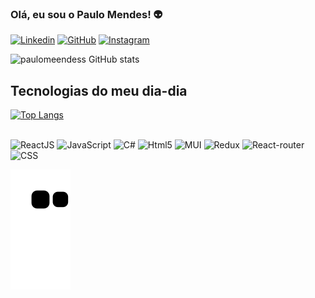 ### Olá, eu sou o Paulo Mendes! 👽

[![Linkedin](https://img.shields.io/badge/LinkedIn-0077B5?style=for-the-badge&logo=linkedin&logoColor=white)](https://www.linkedin.com/in/paulo-henrique-mendes-de-souza-a251981a2/) [![GitHub](https://img.shields.io/badge/GitHub-100000?style=for-the-badge&logo=github&logoColor=white)](https://github.com/PauloMendees) [![Instagram](https://img.shields.io/badge/Instagram-E4405F?style=for-the-badge&logo=instagram&logoColor=white)](https://www.instagram.com/paulomeendess/)

![paulomeendess GitHub stats](https://github-readme-stats.vercel.app/api?username=PauloMendees&show_icons=true&theme=radical)

## Tecnologias do meu dia-dia

[![Top Langs](https://github-readme-stats.vercel.app/api/top-langs/?username=PauloMendees&layout=compact)](https://github.com/PauloMendees)

<div style="display: inline_block"> <br/>
  <img alt="ReactJS" src="https://img.shields.io/badge/React-20232A?style=for-the-badge&logo=react&logoColor=61DAFB">
  <img alt="JavaScript" src="https://img.shields.io/badge/JavaScript-F7DF1E?style=for-the-badge&logo=javascript&logoColor=black">
  <img alt="C#" src="https://img.shields.io/badge/C%23-239120?style=for-the-badge&logo=c-sharp&logoColor=white">
  <img alt="Html5" src="https://img.shields.io/badge/HTML5-E34F26?style=for-the-badge&logo=html5&logoColor=white">
  <img alt="MUI" src="https://img.shields.io/badge/Material--UI-0081CB?style=for-the-badge&logo=material-ui&logoColor=white">
  <img alt="Redux" src="https://img.shields.io/badge/Redux-593D88?style=for-the-badge&logo=redux&logoColor=white">
  <img alt="React-router" src="https://img.shields.io/badge/React_Router-CA4245?style=for-the-badge&logo=react-router&logoColor=white">
  <img alt="CSS" src="https://img.shields.io/badge/CSS3-1572B6?style=for-the-badge&logo=css3&logoColor=white">
<div>

![Snake animation](https://github.com/PauloMendees/PauloMendees/blob/output/github-contribution-grid-snake.svg)
